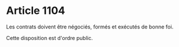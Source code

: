 # Article 1104

<p>Les contrats doivent être négociés, formés et exécutés de bonne foi. </p><p> Cette disposition est d'ordre public. </p>